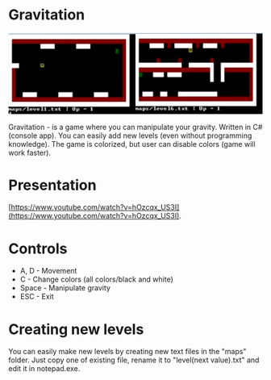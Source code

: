 # Gravitation

![Preview](preview.png)

Gravitation - is a game where you can manipulate your gravity. Written in C# (console app). You can easily add new levels (even without programming knowledge). The game is colorized, but user can disable colors (game will work faster).

# Presentation

[https://www.youtube.com/watch?v=hOzcqx_US3I](https://www.youtube.com/watch?v=hOzcqx_US3I).

# Controls

- A, D - Movement
- C - Change colors (all colors/black and white)
- Space - Manipulate gravity
- ESC - Exit

# Creating new levels

You can easily make new levels by creating new text files in the "maps" folder. Just copy one of existing file, rename it to "level(next value).txt" and edit it in notepad.exe.
